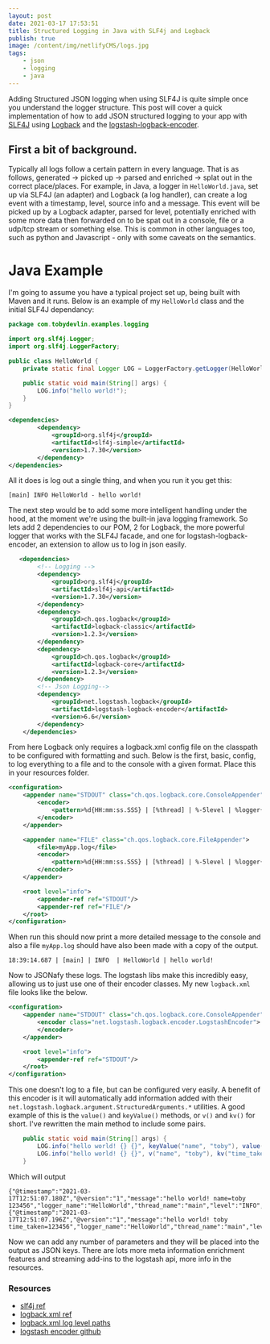 ```yaml
---
layout: post
date: 2021-03-17 17:53:51
title: Structured Logging in Java with SLF4j and Logback
publish: true
image: /content/img/netlifyCMS/logs.jpg
tags:
    - json
    - logging
    - java
---
```


Adding Structured JSON logging when using SLF4J is quite simple once you understand the logger structure. This post will cover a quick implementation of how to add JSON structured logging to your app with [SLF4J](http://www.slf4j.org/) using [Logback](http://logback.qos.ch/) and the [logstash-logback-encoder](https://github.com/logstash/logstash-logback-encoder).

## First a bit of background.

Typically all logs follow a certain pattern in every language. That is as follows, generated -> picked up -> parsed and enriched -> splat out in the correct place/places. For example, in Java, a logger in `HelloWorld.java`, set up via SLF4J (an adapter) and Logback (a log handler), can create a log event with a timestamp, level, source info and a message. This event will be picked up by a Logback adapter, parsed for level, potentially enriched with some more data then forwarded on to be spat out in a console, file or a udp/tcp stream or something else. This is common in other languages too, such as python and Javascript - only with some caveats on the semantics.

# Java Example

I'm going to assume you have a typical project set up, being built with Maven and it runs. Below is an example of my `HelloWorld` class and the initial SLF4J dependancy:

```java
package com.tobydevlin.examples.logging

import org.slf4j.Logger;
import org.slf4j.LoggerFactory;

public class HelloWorld {
    private static final Logger LOG = LoggerFactory.getLogger(HelloWorld.class);

    public static void main(String[] args) {
        LOG.info("hello world!");
    }
}
```

```xml
<dependencies>
        <dependency>
            <groupId>org.slf4j</groupId>
            <artifactId>slf4j-simple</artifactId>
            <version>1.7.30</version>
        </dependency>
</dependencies>
```

All it does is log out a single thing, and when you run it you get this:

```
[main] INFO HelloWorld - hello world!
```

The next step would be to add some more intelligent handling under the hood, at the moment we're using the built-in java logging framework. So lets add 2 dependencies to our POM, 2 for Logback, the more powerful logger that works with the SLF4J facade, and one for logstash-logback-encoder, an extension to allow us to log in json easily.

```xml
   <dependencies>
        <!-- Logging -->
        <dependency>
            <groupId>org.slf4j</groupId>
            <artifactId>slf4j-api</artifactId>
            <version>1.7.30</version>
        </dependency>
        <dependency>
            <groupId>ch.qos.logback</groupId>
            <artifactId>logback-classic</artifactId>
            <version>1.2.3</version>
        </dependency>
        <dependency>
            <groupId>ch.qos.logback</groupId>
            <artifactId>logback-core</artifactId>
            <version>1.2.3</version>
        </dependency>
        <!-- Json Logging-->
        <dependency>
            <groupId>net.logstash.logback</groupId>
            <artifactId>logstash-logback-encoder</artifactId>
            <version>6.6</version>
        </dependency>
    </dependencies>
```

From here Logback only requires a logback.xml config file on the classpath to be configured with formatting and such. Below is the first, basic, config, to log everything to a file and to the console with a given format. Place this in your resources folder.

```xml
<configuration>
    <appender name="STDOUT" class="ch.qos.logback.core.ConsoleAppender">
        <encoder>
            <pattern>%d{HH:mm:ss.SSS} | [%thread] | %-5level | %logger{36} | %msg%n</pattern>
        </encoder>
    </appender>

    <appender name="FILE" class="ch.qos.logback.core.FileAppender">
        <file>myApp.log</file>
        <encoder>
            <pattern>%d{HH:mm:ss.SSS} | [%thread] | %-5level | %logger{36} | %msg%n</pattern>
        </encoder>
    </appender>

    <root level="info">
        <appender-ref ref="STDOUT"/>
        <appender-ref ref="FILE"/>
    </root>
</configuration>
```

When run this should now print a more detailed message to the console and also a file `myApp.log` should have also been made with a copy of the output.

```
18:39:14.687 | [main] | INFO  | HelloWorld | hello world!
```

Now to JSONafy these logs. The logstash libs make this incredibly easy, allowing us to just use one of their encoder classes. My new `logback.xml` file looks like the below.

```xml
<configuration>
    <appender name="STDOUT" class="ch.qos.logback.core.ConsoleAppender">
        <encoder class="net.logstash.logback.encoder.LogstashEncoder">
        </encoder>
    </appender>

    <root level="info">
        <appender-ref ref="STDOUT"/>
    </root>
</configuration>
```

This one doesn't log to a file, but can be configured very easily. A benefit of this encoder is it will automatically add information added with their `net.logstash.logback.argument.StructuredArguments.*` utilities. A good example of this is the `value()` and `keyValue()` methods, or `v()` and `kv()` for short. I've rewritten the main method to include some pairs.

```java
    public static void main(String[] args) {
        LOG.info("hello world! {} {}", keyValue("name", "toby"), value("time_taken", 123456));
        LOG.info("hello world! {} {}", v("name", "toby"), kv("time_taken", 123456));
    }
```

Which will output

```
{"@timestamp":"2021-03-17T12:51:07.180Z","@version":"1","message":"hello world! name=toby 123456","logger_name":"HelloWorld","thread_name":"main","level":"INFO","level_value":20000,"name":"toby","time_taken":123456}
{"@timestamp":"2021-03-17T12:51:07.196Z","@version":"1","message":"hello world! toby time_taken=123456","logger_name":"HelloWorld","thread_name":"main","level":"INFO","level_value":20000,"name":"toby","time_taken":123456}
```

Now we can add any number of parameters and they will be placed into the output as JSON keys. There are lots more meta information enrichment features and streaming add-ins to the logstash api, more info in the resources.

### Resources

-   [slf4j ref](http://www.slf4j.org/manual.html)
-   [logback.xml ref](http://logback.qos.ch/manual/configuration.html)
-   [logback.xml log level paths](https://stackoverflow.com/questions/5653062/how-can-i-configure-logback-to-log-different-levels-for-a-logger-to-different-de)
-   [logstash encoder github](https://github.com/logstash/logstash-logback-encoder)
